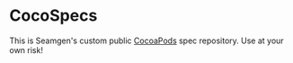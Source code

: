 # CocoSpecs
This is Seamgen's custom public [CocoaPods](https://guides.cocoapods.org/making/private-cocoapods.html) spec repository. Use at your own risk!
